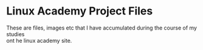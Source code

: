 # Linux Academy Project Files

These are files, images etc that I have accumulated during the course of my studies <br>
ont he linux academy site.
